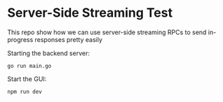 # Server-Side Streaming Test

This repo show how we can use server-side streaming RPCs to send in-progress responses pretty easily

Starting the backend server:

```
go run main.go
```

Start the GUI:

```
npm run dev
```